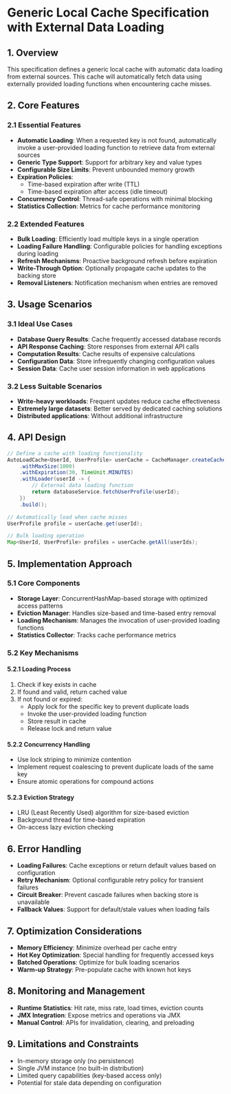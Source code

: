 # Generic Local Cache Specification with External Data Loading

## 1. Overview

This specification defines a generic local cache with automatic data loading from external sources. This cache will automatically fetch data using externally provided loading functions when encountering cache misses.

## 2. Core Features

### 2.1 Essential Features

- **Automatic Loading**: When a requested key is not found, automatically invoke a user-provided loading function to retrieve data from external sources
- **Generic Type Support**: Support for arbitrary key and value types
- **Configurable Size Limits**: Prevent unbounded memory growth
- **Expiration Policies**:
  - Time-based expiration after write (TTL)
  - Time-based expiration after access (idle timeout)
- **Concurrency Control**: Thread-safe operations with minimal blocking
- **Statistics Collection**: Metrics for cache performance monitoring

### 2.2 Extended Features

- **Bulk Loading**: Efficiently load multiple keys in a single operation
- **Loading Failure Handling**: Configurable policies for handling exceptions during loading
- **Refresh Mechanisms**: Proactive background refresh before expiration
- **Write-Through Option**: Optionally propagate cache updates to the backing store
- **Removal Listeners**: Notification mechanism when entries are removed

## 3. Usage Scenarios

### 3.1 Ideal Use Cases

- **Database Query Results**: Cache frequently accessed database records
- **API Response Caching**: Store responses from external API calls
- **Computation Results**: Cache results of expensive calculations
- **Configuration Data**: Store infrequently changing configuration values
- **Session Data**: Cache user session information in web applications

### 3.2 Less Suitable Scenarios

- **Write-heavy workloads**: Frequent updates reduce cache effectiveness
- **Extremely large datasets**: Better served by dedicated caching solutions
- **Distributed applications**: Without additional infrastructure

## 4. API Design

```java
// Define a cache with loading functionality
AutoLoadCache<UserId, UserProfile> userCache = CacheManager.createCache()
    .withMaxSize(1000)
    .withExpiration(30, TimeUnit.MINUTES)
    .withLoader(userId -> {
        // External data loading function
        return databaseService.fetchUserProfile(userId);
    })
    .build();

// Automatically load when cache misses
UserProfile profile = userCache.get(userId);

// Bulk loading operation
Map<UserId, UserProfile> profiles = userCache.getAll(userIds);
```

## 5. Implementation Approach

### 5.1 Core Components

- **Storage Layer**: ConcurrentHashMap-based storage with optimized access patterns
- **Eviction Manager**: Handles size-based and time-based entry removal
- **Loading Mechanism**: Manages the invocation of user-provided loading functions
- **Statistics Collector**: Tracks cache performance metrics

### 5.2 Key Mechanisms

#### 5.2.1 Loading Process

1. Check if key exists in cache
2. If found and valid, return cached value
3. If not found or expired:
   - Apply lock for the specific key to prevent duplicate loads
   - Invoke the user-provided loading function
   - Store result in cache
   - Release lock and return value

#### 5.2.2 Concurrency Handling

- Use lock striping to minimize contention
- Implement request coalescing to prevent duplicate loads of the same key
- Ensure atomic operations for compound actions

#### 5.2.3 Eviction Strategy

- LRU (Least Recently Used) algorithm for size-based eviction
- Background thread for time-based expiration
- On-access lazy eviction checking

## 6. Error Handling

- **Loading Failures**: Cache exceptions or return default values based on configuration
- **Retry Mechanism**: Optional configurable retry policy for transient failures
- **Circuit Breaker**: Prevent cascade failures when backing store is unavailable
- **Fallback Values**: Support for default/stale values when loading fails

## 7. Optimization Considerations

- **Memory Efficiency**: Minimize overhead per cache entry
- **Hot Key Optimization**: Special handling for frequently accessed keys
- **Batched Operations**: Optimize for bulk loading scenarios
- **Warm-up Strategy**: Pre-populate cache with known hot keys

## 8. Monitoring and Management

- **Runtime Statistics**: Hit rate, miss rate, load times, eviction counts
- **JMX Integration**: Expose metrics and operations via JMX
- **Manual Control**: APIs for invalidation, clearing, and preloading

## 9. Limitations and Constraints

- In-memory storage only (no persistence)
- Single JVM instance (no built-in distribution)
- Limited query capabilities (key-based access only)
- Potential for stale data depending on configuration
